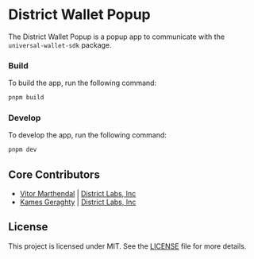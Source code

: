 # District Wallet Popup

The District Wallet Popup is a popup app to communicate with the `universal-wallet-sdk` package.

### Build

To build the app, run the following command:

```bash
pnpm build
```

### Develop

To develop the app, run the following command:

```bash
pnpm dev
```

## Core Contributors

- [Vitor Marthendal](https://x.com/VitorMarthendal) | [District Labs, Inc](https://www.districtlabs.com/)
- [Kames Geraghty](https://x.com/KamesGeraghty) | [District Labs, Inc](https://www.districtlabs.com/)

## License

This project is licensed under MIT. See the [LICENSE](./LICENSE) file for more details.